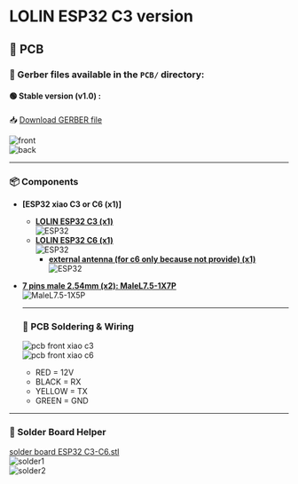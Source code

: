 # LOLIN ESP32 C3 version
## 🧩 PCB

### 📂 Gerber files available in the `PCB/` directory:

#### 🟢 Stable version (v1.0) :
📥 [Download GERBER file](https://github.com/devildant/acw02_esphome/raw/main/PCB/lolin_c3_xiao_c3_xiao_c6/v1.0/Gerber_climEspHome_esp32_lolin_c3_xiao_c3_c6_PCB_climEspHome_esp32_lolin_c3_xiao_c3_2025-09-27.zip)

![front](../PCB/images/pcb/front-v1.0-C3-C6.PNG)  
![back](../PCB/images/pcb/back-v1.0-C3-C6.PNG)

---

### 📦 Components

- **[ESP32 xiao C3 or C6 (x1)]**
  - **[LOLIN ESP32 C3 (x1)](https://www.seeedstudio.com/Seeed-XIAO-ESP32C3-p-5431.html)**  
  ![ESP32](../PCB/images/components/XIAO-ESP32-C3.PNG)
  - **[LOLIN ESP32 C6 (x1)](https://www.seeedstudio.com/Seeed-Studio-XIAO-ESP32C6-p-5884.html)**  
  ![ESP32](../PCB/images/components/XIAO-ESP32-C6.PNG)
    - **[external antenna (for c6 only because not provide) (x1)](https://www.seeedstudio.com/2-4GHz-FPC-Antenna-2-9dBi-for-XIAO-ESP32C3-p-6439.html)**  
    ![ESP32](../PCB/images/components/XIAO-ESP32-C6-antenna.PNG)

- **[7 pins male 2.54mm (x2): MaleL7.5-1X7P](https://fr.aliexpress.com/item/1005007128029220.html)**  
  ![MaleL7.5-1X5P](../PCB/images/components/7%20pin%20male%202.54.PNG)

  ---
  
  ### 🧵 PCB Soldering & Wiring
  
  ![pcb front xiao c3](../PCB/images/components/pcb%20front-xiao-C3.PNG)  
  ![pcb front xiao c6](../PCB/images/components/pcb%20front-xiao-C6.PNG)  
  
  - RED = 12V  
  - BLACK = RX  
  - YELLOW = TX  
  - GREEN = GND
  
  
---

### 🧰 Solder Board Helper

[solder board ESP32 C3-C6.stl](../3Dfiles/LOLIN-C3-XIAO-C3-C6/solder%20board%20ESP32%20C3-C6.stl)  
![solder1](../3Dfiles/images/solder%20board1-lolin-c3.jpg)  
![solder2](../3Dfiles/images/solder%20board2-lolin-c3.jpg)
